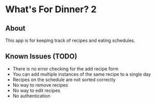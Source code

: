 # What's For Dinner? 2
## About
This app is for keeping track of recipes and eating schedules.

## Known Issues (TODO)
- There is no error checking for the add recipe form
- You can add multiple instances of the same recipe to a single day
- Recipes on the schedule are not sorted correctly
- No way to remove recipes
- No way to edit recipes
- No authentication